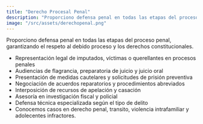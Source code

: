 ```yaml
---
title: "Derecho Procesal Penal"
description: "Proporciono defensa penal en todas las etapas del proceso penal, garantizando el respeto al debido proceso y los derechos constitucionales."
image: "/src/assets/derechopenal.png"
---
```


Proporciono defensa penal en todas las etapas del proceso penal, garantizando el respeto al debido proceso y los derechos constitucionales.

- Representación legal de imputados, víctimas o querellantes en procesos penales
- Audiencias de flagrancia, preparatoria de juicio y juicio oral
- Presentación de medidas cautelares y solicitudes de prisión preventiva
- Negociación de acuerdos reparatorios y procedimientos abreviados
- Interposición de recursos de apelación y casación
- Asesoría en investigación fiscal y policial
- Defensa técnica especializada según el tipo de delito
- Conocemos casos en derecho penal, transito, violencia intrafamiliar y adolecentes infractores.
